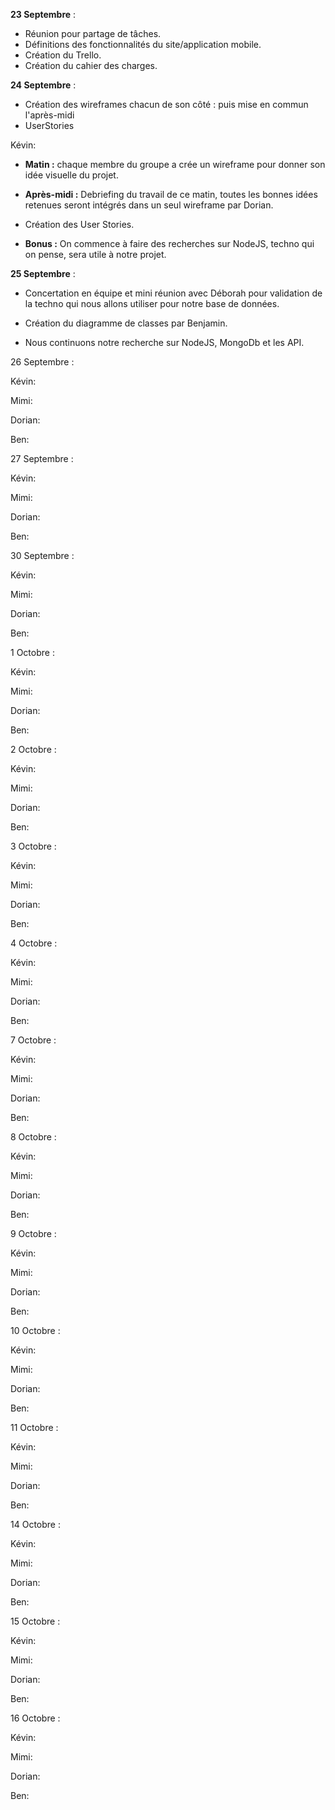 **23 Septembre** : 

- Réunion pour partage de tâches.
- Définitions des fonctionnalités du site/application mobile.
- Création du Trello.
- Création du cahier des charges.


**24 Septembre** : 

- Création des wireframes chacun de son côté : puis mise en commun l'après-midi
- UserStories

Kévin:

- **Matin :** chaque membre du groupe a crée un wireframe pour donner son idée visuelle du projet. 

- **Après-midi :** Debriefing du travail de ce matin, toutes les bonnes idées retenues seront intégrés dans un seul wireframe par Dorian.

- Création des User Stories.

- **Bonus :** On commence à faire des recherches sur NodeJS, techno qui on pense, sera utile à notre projet.


**25 Septembre** : 

- Concertation en équipe et mini réunion avec Déborah pour validation de la techno qui nous allons utiliser pour notre base de données.

- Création du diagramme de classes par Benjamin.

- Nous continuons notre recherche sur NodeJS, MongoDb et les API.

26 Septembre : 

Kévin:

Mimi: 

Dorian:

Ben:

27 Septembre : 

Kévin:

Mimi: 

Dorian:

Ben:

30 Septembre : 

Kévin:

Mimi: 

Dorian:

Ben:

1 Octobre : 

Kévin:

Mimi: 

Dorian:

Ben:

2 Octobre : 

Kévin:

Mimi: 

Dorian:

Ben:

3 Octobre : 

Kévin:

Mimi: 

Dorian:

Ben:

4 Octobre : 

Kévin:

Mimi: 

Dorian:

Ben:

7 Octobre : 

Kévin:

Mimi: 

Dorian:

Ben:

8 Octobre : 

Kévin:

Mimi: 

Dorian:

Ben:

9 Octobre : 

Kévin:

Mimi: 

Dorian:

Ben:

10 Octobre : 

Kévin:

Mimi: 

Dorian:

Ben:

11 Octobre : 

Kévin:

Mimi: 

Dorian:

Ben:

14 Octobre : 

Kévin:

Mimi: 

Dorian:

Ben:

15 Octobre : 

Kévin:

Mimi: 

Dorian:

Ben:

16 Octobre : 

Kévin:

Mimi: 

Dorian:

Ben: